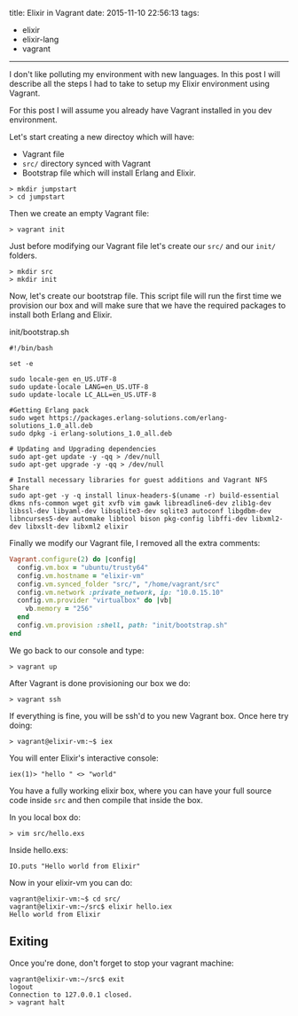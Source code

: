 title: Elixir in Vagrant
date: 2015-11-10 22:56:13
tags:
  - elixir
  - elixir-lang
  - vagrant
---

I don't like polluting my environment with new languages. In this post I will describe all the steps I had to take to setup my Elixir environment using Vagrant.

For this post I will assume you already have Vagrant installed in you dev environment.

Let's start creating a new directoy which will have:

* Vagrant file
* `src/` directory synced with Vagrant
* Bootstrap file which will install Erlang and Elixir.

```
> mkdir jumpstart
> cd jumpstart
```

Then we create an empty Vagrant file:

```
> vagrant init
```

Just before modifying our Vagrant file let's create our `src/` and our `init/` folders.
```
> mkdir src
> mkdir init
```

Now, let's create our bootstrap file. This script file will run the first time we provision our box and will make sure that we have the required packages to install both Erlang and Elixir.

init/bootstrap.sh
```
#!/bin/bash

set -e

sudo locale-gen en_US.UTF-8
sudo update-locale LANG=en_US.UTF-8
sudo update-locale LC_ALL=en_US.UTF-8

#Getting Erlang pack
sudo wget https://packages.erlang-solutions.com/erlang-solutions_1.0_all.deb
sudo dpkg -i erlang-solutions_1.0_all.deb

# Updating and Upgrading dependencies
sudo apt-get update -y -qq > /dev/null
sudo apt-get upgrade -y -qq > /dev/null

# Install necessary libraries for guest additions and Vagrant NFS Share
sudo apt-get -y -q install linux-headers-$(uname -r) build-essential dkms nfs-common wget git xvfb vim gawk libreadline6-dev zlib1g-dev libssl-dev libyaml-dev libsqlite3-dev sqlite3 autoconf libgdbm-dev libncurses5-dev automake libtool bison pkg-config libffi-dev libxml2-dev libxslt-dev libxml2 elixir
```

Finally we modify our Vagrant file, I removed all the extra comments:

```ruby
Vagrant.configure(2) do |config|
  config.vm.box = "ubuntu/trusty64"
  config.vm.hostname = "elixir-vm"
  config.vm.synced_folder "src/", "/home/vagrant/src"
  config.vm.network :private_network, ip: "10.0.15.10"
  config.vm.provider "virtualbox" do |vb|
    vb.memory = "256"
  end
  config.vm.provision :shell, path: "init/bootstrap.sh"
end
```

We go back to our console and type:
```
> vagrant up
```

After Vagrant is done provisioning our box we do:
```
> vagrant ssh
```

If everything is fine, you will be ssh'd to you new Vagrant box. Once here try doing:

```
> vagrant@elixir-vm:~$ iex
```

You will enter Elixir's interactive console:

```
iex(1)> "hello " <> "world"
```

You have a fully working elixir box, where you can have your full source code inside `src` and then compile that inside the box.

In you local box do:

```
> vim src/hello.exs
```

Inside hello.exs:

```
IO.puts "Hello world from Elixir"
```

Now in your elixir-vm you can do:

```
vagrant@elixir-vm:~$ cd src/
vagrant@elixir-vm:~/src$ elixir hello.iex
Hello world from Elixir
```

## Exiting
Once you're done, don't forget to stop your vagrant machine:

```
vagrant@elixir-vm:~/src$ exit
logout
Connection to 127.0.0.1 closed.
> vagrant halt
```
